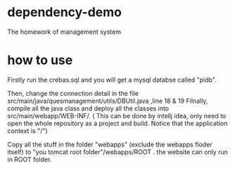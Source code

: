 # dependency-demo
The homework of management system

# how to use
Firstly run the crebas.sql and you will get a mysql databse called "pidb". 

Then, change the connection detail in the file src/main/java/quesmanagement/utils/DBUtil.java ,line 18 & 19
Filnally, compile all the java class and deploy all the classes into src/main/webapp/WEB-INF/. 
( This can be done by intellj idea, only need to open the whole 
repository as a project and build. Notice that the application context is "/")

Copy all the stuff in the folder "webapps" (exclude the webapps floder itself) to "you tomcat root folder"/webapps/ROOT . the website can only run in ROOT folder.
